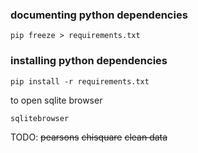 ### documenting python dependencies

`pip freeze > requirements.txt`

### installing python dependencies

`pip install -r requirements.txt`

to open sqlite browser

`sqlitebrowser`

TODO:
~~pearsons~~
~~chisquare~~
~~clean data~~